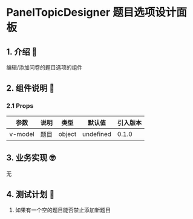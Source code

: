 # PanelTopicDesigner 题目选项设计面板

## 1. 介绍 🤔

编辑/添加问卷的题目选项的组件

## 2. 组件说明 🥳

### 2.1 Props

| 参数    | 说明 | 类型   | 默认值    | 引入版本 |
| ------- | ---- | ------ | --------- | -------- |
| v-model | 题目 | object | undefined | 0.1.0    |

## 3. 业务实现 🤓

无

## 4. 测试计划 👻

1. 如果有一个空的题目能否禁止添加新题目
